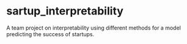 # sartup_interpretability
A team project on interpretability using different methods for a model predicting the success of startups. 

